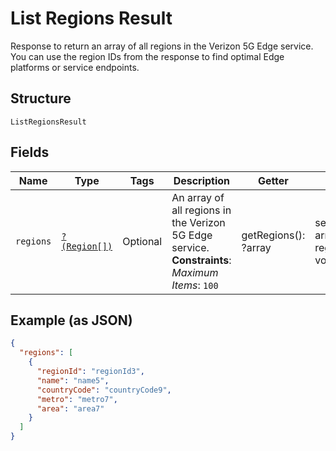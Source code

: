 
# List Regions Result

Response to return an array of all regions in the Verizon 5G Edge service. You can use the region IDs from the response to find optimal Edge platforms or service endpoints.

## Structure

`ListRegionsResult`

## Fields

| Name | Type | Tags | Description | Getter | Setter |
|  --- | --- | --- | --- | --- | --- |
| `regions` | [`?(Region[])`](../../doc/models/region.md) | Optional | An array of all regions in the Verizon 5G Edge service.<br>**Constraints**: *Maximum Items*: `100` | getRegions(): ?array | setRegions(?array regions): void |

## Example (as JSON)

```json
{
  "regions": [
    {
      "regionId": "regionId3",
      "name": "name5",
      "countryCode": "countryCode9",
      "metro": "metro7",
      "area": "area7"
    }
  ]
}
```

